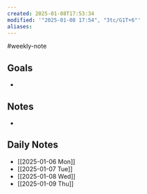 ```yaml
---
created: 2025-01-08T17:53:34
modified: '"2025-01-08 17:54", "3tc/G1T+6"'
aliases: 
---
```

#weekly-note
## Goals
- 

## Notes
- 

## Daily Notes
- [[2025-01-06 Mon]]
- [[2025-01-07 Tue]]
- [[2025-01-08 Wed]]
- [[2025-01-09 Thu]]
